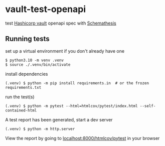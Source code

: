# vault-test-openapi

test [Hashicorp vault](https://www.vaultproject.io/) openapi spec
with [Schemathesis](https://schemathesis.readthedocs.io/en/stable/)

## Running tests

set up a virtual environment if you don't already have one

```shell
$ python3.10 -m venv .venv
$ source ./.venv/bin/activate
```

install dependencies
```shell
(.venv) $ python -m pip install requirements.in  # or the frozen requirements.txt
```

run the test(s)
```shell
(.venv) $ python -m pytest --html=htmlcov/pytest/index.html --self-contained-html
```

A test report has been generated, start a dev server
```shell
(.venv) $ python -m http.server
```

View the report by going to [localhost:8000/htmlcov/pytest](http://localhost:8000/htmlcov/pytest) in your browser
